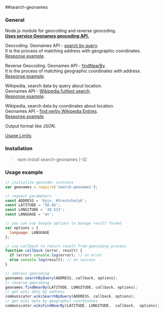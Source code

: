 ##search-geonames

### General
Node.js module for geocoding and reverse geocoding.  
[**Uses service Geonames geocoding API.**](http://www.geonames.org/export/#ws)

Geocoding. Geonames API - [search by query](http://www.geonames.org/export/geonames-search.html).  
It is the process of matching address with geographic coordinates.  
[Response example](http://api.geonames.org/searchJSON?q=kyiv%20city&username=demo&style=short).  

Reverse Geocoding. Geonames API - [findNearBy](http://www.geonames.org/export/web-services.html#findNearby).  
It is the process of matching geographic coordinates with address.  
[Response example](http://api.geonames.org/findNearbyJSON?lat=47.3&lng=9&username=demo&style=LONG). 

Wikipedia, search data by query about location.  
Geonames API - [Wikipedia fulltext search](http://www.geonames.org/export/wikipedia-webservice.html#wikipediaSearch).  
[Response example](http://api.geonames.org/wikipediaSearchJSON?q=london&username=demo&maxRows=10).  

Wikipedia, search data by coordinates about location.  
Geonames API - [find nerby Wikipedia Entries](http://www.geonames.org/export/wikipedia-webservice.html#findNearbyWikipedia).  
[Response example](http://api.geonames.org/findNearbyWikipediaJSON?lat=47&lng=9&username=demo).  

Output format like JSON.

[Usage Limits](http://www.geonames.org/export/#terms)

### Installation
>npm install search-geonames [-S]

### Usage example
```javascript
// initialize geocoder instance
var geonames = require('search-geonames');

// request parameters
const ADDRESS = 'Kyiv, Khreshchatyk';
const LATITUDE = '50.45';
const LONGITUDE = '30.523';
const LANGUAGE = 'en';

// you can use Google options to manage result format
var options = {
  language: LANGUAGE
};

// use callback to return result from geocoding process
function callback (error, result) {
  if (error) console.log(error); // on error
  else console.log(result); // on success
}

// address geocoding
geonames.searchByQuery(ADDRESS, callback, options);
// reverse geocoding
geonames.findNearBy(LATITUDE, LONGITUDE, callback, options);
// get wiki data by address
communicator.wikiSearchByQuery(ADDRESS, callback, options);
// get wiki data by geographic coordinates
communicator.wikiFindNearBy(LATITUDE, LONGITUDE,  callback,  options);

```
